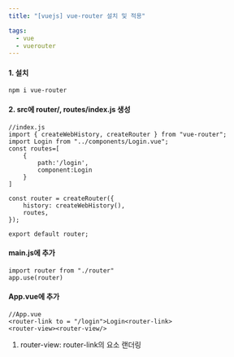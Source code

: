 ```yaml
---
title: "[vuejs] vue-router 설치 및 적용"

tags:
  - vue
  - vuerouter
---
```

#### 1. 설치
```
npm i vue-router
```

#### 2. src에 router/, routes/index.js 생성



```
//index.js
import { createWebHistory, createRouter } from "vue-router";
import Login from "../components/Login.vue";
const routes=[
    {
        path:'/login',
        component:Login
    }
]

const router = createRouter({
    history: createWebHistory(),
    routes,
});

export default router;
```

#### main.js에 추가
```
import router from "./router"
app.use(router)
```


#### App.vue에 추가

```
//App.vue
<router-link to = "/login">Login<router-link>
<router-view><router-view/>
```

1. router-view: router-link의 요소 랜더링



